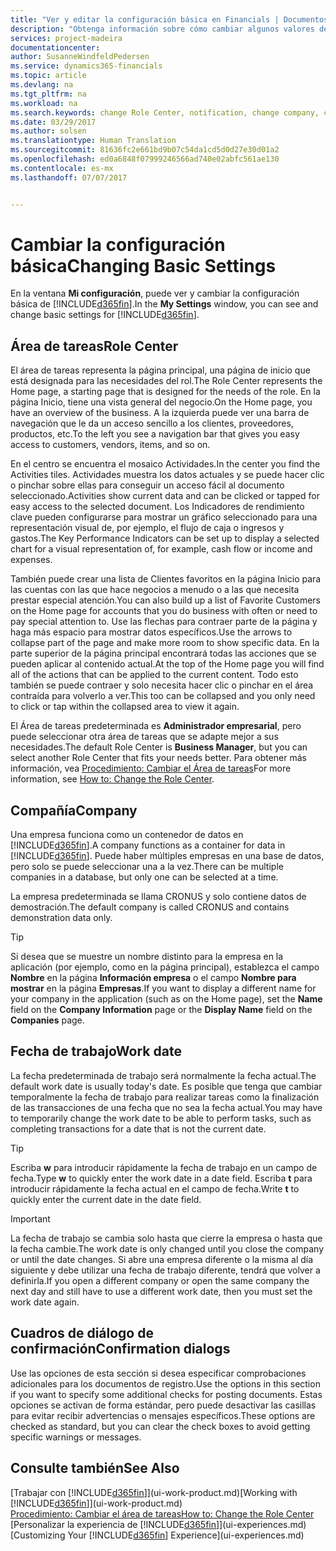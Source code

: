 ```yaml
---
title: "Ver y editar la configuración básica en Financials | Documentos de Microsoft"
description: "Obtenga información sobre cómo cambiar algunos valores de configuración básicos en Financials, por ejemplo, el área de tareas, la empresa o la fecha de trabajo."
services: project-madeira
documentationcenter: 
author: SusanneWindfeldPedersen
ms.service: dynamics365-financials
ms.topic: article
ms.devlang: na
ms.tgt_pltfrm: na
ms.workload: na
ms.search.keywords: change Role Center, notification, change company, change work date
ms.date: 03/29/2017
ms.author: solsen
ms.translationtype: Human Translation
ms.sourcegitcommit: 81636fc2e661bd9b07c54da1cd5d0d27e30d01a2
ms.openlocfilehash: ed0a6848f07999246566ad740e02abfc561ae130
ms.contentlocale: es-mx
ms.lasthandoff: 07/07/2017


---
```

# <a name="changing-basic-settings"></a><span data-ttu-id="1ae0e-103">Cambiar la configuración básica</span><span class="sxs-lookup"><span data-stu-id="1ae0e-103">Changing Basic Settings</span></span>
<span data-ttu-id="1ae0e-104">En la ventana **Mi configuración**, puede ver y cambiar la configuración básica de [!INCLUDE[d365fin](includes/d365fin_md.md)].</span><span class="sxs-lookup"><span data-stu-id="1ae0e-104">In the **My Settings** window, you can see and change basic settings for [!INCLUDE[d365fin](includes/d365fin_md.md)].</span></span>  

## <a name="role-center"></a><span data-ttu-id="1ae0e-105">Área de tareas</span><span class="sxs-lookup"><span data-stu-id="1ae0e-105">Role Center</span></span>
<span data-ttu-id="1ae0e-106">El área de tareas representa la página principal, una página de inicio que está designada para las necesidades del rol.</span><span class="sxs-lookup"><span data-stu-id="1ae0e-106">The Role Center represents the Home page, a starting page that is designed for the needs of the role.</span></span> <span data-ttu-id="1ae0e-107">En la página Inicio, tiene una vista general del negocio.</span><span class="sxs-lookup"><span data-stu-id="1ae0e-107">On the Home page, you have an overview of the business.</span></span> <span data-ttu-id="1ae0e-108">A la izquierda puede ver una barra de navegación que le da un acceso sencillo a los clientes, proveedores, productos, etc.</span><span class="sxs-lookup"><span data-stu-id="1ae0e-108">To the left you see a navigation bar that gives you easy access to customers, vendors, items, and so on.</span></span>

<span data-ttu-id="1ae0e-109">En el centro se encuentra el mosaico Actividades.</span><span class="sxs-lookup"><span data-stu-id="1ae0e-109">In the center you find the Activities tiles.</span></span> <span data-ttu-id="1ae0e-110">Actividades muestra los datos actuales y se puede hacer clic o pinchar sobre ellas para conseguir un acceso fácil al documento seleccionado.</span><span class="sxs-lookup"><span data-stu-id="1ae0e-110">Activities show current data and can be clicked or tapped for easy access to the selected document.</span></span> <span data-ttu-id="1ae0e-111">Los Indicadores de rendimiento clave pueden configurarse para mostrar un gráfico seleccionado para una representación visual de, por ejemplo, el flujo de caja o ingresos y gastos.</span><span class="sxs-lookup"><span data-stu-id="1ae0e-111">The Key Performance Indicators can be set up to display a selected chart for a visual representation of, for example, cash flow or income and expenses.</span></span>

<span data-ttu-id="1ae0e-112">También puede crear una lista de Clientes favoritos en la página Inicio para las cuentas con las que hace negocios a menudo o a las que necesita prestar especial atención.</span><span class="sxs-lookup"><span data-stu-id="1ae0e-112">You can also build up a list of Favorite Customers on the Home page for accounts that you do business with often or need to pay special attention to.</span></span> <span data-ttu-id="1ae0e-113">Use las flechas para contraer parte de la página y haga más espacio para mostrar datos específicos.</span><span class="sxs-lookup"><span data-stu-id="1ae0e-113">Use the arrows to collapse part of the page and make more room to show specific data.</span></span> <span data-ttu-id="1ae0e-114">En la parte superior de la página principal encontrará todas las acciones que se pueden aplicar al contenido actual.</span><span class="sxs-lookup"><span data-stu-id="1ae0e-114">At the top of the Home page you will find all of the actions that can be applied to the current content.</span></span> <span data-ttu-id="1ae0e-115">Todo esto también se puede contraer y solo necesita hacer clic o pinchar en el área contraída para volverlo a ver.</span><span class="sxs-lookup"><span data-stu-id="1ae0e-115">This too can be collapsed and you only need to click or tap within the collapsed area to view it again.</span></span>

<span data-ttu-id="1ae0e-116">El Área de tareas predeterminada es **Administrador empresarial**, pero puede seleccionar otra área de tareas que se adapte mejor a sus necesidades.</span><span class="sxs-lookup"><span data-stu-id="1ae0e-116">The default Role Center is **Business Manager**, but you can select another Role Center that fits your needs better.</span></span> <span data-ttu-id="1ae0e-117">Para obtener más información, vea [Procedimiento: Cambiar el Área de tareas](change-role.md)</span><span class="sxs-lookup"><span data-stu-id="1ae0e-117">For more information, see [How to: Change the Role Center](change-role.md).</span></span>

## <a name="company"></a><span data-ttu-id="1ae0e-118">Compañía</span><span class="sxs-lookup"><span data-stu-id="1ae0e-118">Company</span></span>
<span data-ttu-id="1ae0e-119">Una empresa funciona como un contenedor de datos en [!INCLUDE[d365fin](includes/d365fin_md.md)].</span><span class="sxs-lookup"><span data-stu-id="1ae0e-119">A company functions as a container for data in [!INCLUDE[d365fin](includes/d365fin_md.md)].</span></span> <span data-ttu-id="1ae0e-120">Puede haber múltiples empresas en una base de datos, pero solo se puede seleccionar una a la vez.</span><span class="sxs-lookup"><span data-stu-id="1ae0e-120">There can be multiple companies in a database, but only one can be selected at a time.</span></span>

<span data-ttu-id="1ae0e-121">La empresa predeterminada se llama CRONUS y solo contiene datos de demostración.</span><span class="sxs-lookup"><span data-stu-id="1ae0e-121">The default company is called CRONUS and contains demonstration data only.</span></span>

> [!TIP]  
>   <span data-ttu-id="1ae0e-122">Si desea que se muestre un nombre distinto para la empresa en la aplicación (por ejemplo, como en la página principal), establezca el campo **Nombre** en la página **Información empresa** o el campo **Nombre para mostrar** en la página **Empresas**.</span><span class="sxs-lookup"><span data-stu-id="1ae0e-122">If you want to display a different name for your company in the application (such as on the Home page), set the **Name** field on the **Company Information** page or the **Display Name** field on the **Companies** page.</span></span>  

## <a name="work-date"></a><span data-ttu-id="1ae0e-123">Fecha de trabajo</span><span class="sxs-lookup"><span data-stu-id="1ae0e-123">Work date</span></span>
<span data-ttu-id="1ae0e-124">La fecha predeterminada de trabajo será normalmente la fecha actual.</span><span class="sxs-lookup"><span data-stu-id="1ae0e-124">The default work date is usually today's date.</span></span> <span data-ttu-id="1ae0e-125">Es posible que tenga que cambiar temporalmente la fecha de trabajo para realizar tareas como la finalización de las transacciones de una fecha que no sea la fecha actual.</span><span class="sxs-lookup"><span data-stu-id="1ae0e-125">You may have to temporarily change the work date to be able to perform tasks, such as completing transactions for a date that is not the current date.</span></span>

> [!TIP]  
>   <span data-ttu-id="1ae0e-126">Escriba **w** para introducir rápidamente la fecha de trabajo en un campo de fecha.</span><span class="sxs-lookup"><span data-stu-id="1ae0e-126">Type **w** to quickly enter the work date in a date field.</span></span> <span data-ttu-id="1ae0e-127">Escriba **t** para introducir rápidamente la fecha actual en el campo de fecha.</span><span class="sxs-lookup"><span data-stu-id="1ae0e-127">Write **t** to quickly enter the current date in the date field.</span></span>

> [!IMPORTANT]  
>   <span data-ttu-id="1ae0e-128">La fecha de trabajo se cambia solo hasta que cierre la empresa o hasta que la fecha cambie.</span><span class="sxs-lookup"><span data-stu-id="1ae0e-128">The work date is only changed until you close the company or until the date changes.</span></span> <span data-ttu-id="1ae0e-129">Si abre una empresa diferente o la misma al día siguiente y debe utilizar una fecha de trabajo diferente, tendrá que volver a definirla.</span><span class="sxs-lookup"><span data-stu-id="1ae0e-129">If you open a different company or open the same company the next day and still have to use a different work date, then you must set the work date again.</span></span>

## <a name="confirmation-dialogs"></a><span data-ttu-id="1ae0e-130">Cuadros de diálogo de confirmación</span><span class="sxs-lookup"><span data-stu-id="1ae0e-130">Confirmation dialogs</span></span>
<span data-ttu-id="1ae0e-131">Use las opciones de esta sección si desea especificar comprobaciones adicionales para los documentos de registro.</span><span class="sxs-lookup"><span data-stu-id="1ae0e-131">Use the options in this section if you want to specify some additional checks for posting documents.</span></span> <span data-ttu-id="1ae0e-132">Estas opciones se activan de forma estándar, pero puede desactivar las casillas para evitar recibir advertencias o mensajes específicos.</span><span class="sxs-lookup"><span data-stu-id="1ae0e-132">These options are checked as standard, but you can clear the check boxes to avoid getting specific warnings or messages.</span></span>

## <a name="see-also"></a><span data-ttu-id="1ae0e-133">Consulte también</span><span class="sxs-lookup"><span data-stu-id="1ae0e-133">See Also</span></span>
<span data-ttu-id="1ae0e-134">[Trabajar con [!INCLUDE[d365fin](includes/d365fin_md.md)]](ui-work-product.md)</span><span class="sxs-lookup"><span data-stu-id="1ae0e-134">[Working with [!INCLUDE[d365fin](includes/d365fin_md.md)]](ui-work-product.md)</span></span>  
[<span data-ttu-id="1ae0e-135">Procedimiento: Cambiar el área de tareas</span><span class="sxs-lookup"><span data-stu-id="1ae0e-135">How to: Change the Role Center</span></span>](change-role.md)  
<span data-ttu-id="1ae0e-136">[Personalizar la experiencia de [!INCLUDE[d365fin](includes/d365fin_md.md)]](ui-experiences.md)</span><span class="sxs-lookup"><span data-stu-id="1ae0e-136">[Customizing Your [!INCLUDE[d365fin](includes/d365fin_md.md)] Experience](ui-experiences.md)</span></span>  

